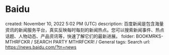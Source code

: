 # Baidu

created: November 10, 2022 5:02 PM (UTC)
description: 百度新闻是包含海量资讯的新闻服务平台，真实反映每时每刻的新闻热点。您可以搜索新闻事件、热点话题、人物动态、产品资讯等，快速了解它们的最新进展。
folder: BOOKMRKS-MTHRFCKR / SEARCH PARTY MTHRFCKR! / General
tags: Search
url: https://news.baidu.com/?tn=news